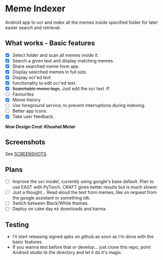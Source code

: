 # Meme Indexer

Android app to ocr and index all the memes inside specified folder for later easier search and retrieval.



## What works - Basic features

- [x] Select folder and scan all memes inside it.
- [x] Search a given text and display matching memes.
- [x] Share searched meme from app.
- [x] Display searched memes in full size.
- [x] Display ocr'ed text
- [x] functionality to edit ocr'ed text.
- [x] ~~Searchable meme tags~~, Just edit the ocr text :P.
- [ ] Favourites
- [x] Meme history
- [ ] Use foreground service, to prevent interruptions during indexing.
- [ ] Better app icons.
- [x] Take user feedback.

***New Design Cred: Khushal Metar***

## Screenshots
See [SCREENSHOTS](SCREENSHOTS.md).

## Plans

 - [ ] Improve the ocr model, currently using google's base default. Plan to use EAST with PyTorch, CRAFT gives better results but is much slower.
 - [ ] Just a thought... Read aloud the text from memes, like on request from the google assistant or something idk.
 - [ ] Switch between Black/White themes.
 - [ ] Deploy on cake day ez downloads and karma.

## Testing

 - I'll start releasing signed apks on github as soon as i'm done with the basic features. 
 - If you wanna test before that or develop... just clone this repo, point Android studio to the directory and let it do it's magic.






